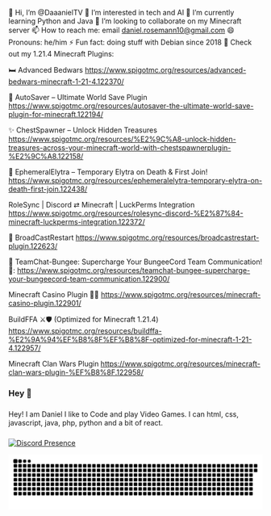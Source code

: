 👋 Hi, I’m @DaaanielTV
👀 I’m interested in tech and AI
🌱 I’m currently learning Python and Java
💞️ I’m looking to collaborate on my Minecraft server
📫 How to reach me: email daniel.rosemann10@gmail.com
😄 Pronouns: he/him
⚡ Fun fact: doing stuff with Debian since 2018
🔗 Check out my 1.21.4 Minecraft Plugins:

🛏️ Advanced Bedwars
https://www.spigotmc.org/resources/advanced-bedwars-minecraft-1-21-4.122370/

💾 AutoSaver – Ultimate World Save Plugin
https://www.spigotmc.org/resources/autosaver-the-ultimate-world-save-plugin-for-minecraft.122194/

✨ ChestSpawner – Unlock Hidden Treasures
https://www.spigotmc.org/resources/%E2%9C%A8-unlock-hidden-treasures-across-your-minecraft-world-with-chestspawnerplugin-%E2%9C%A8.122158/

🦋 EphemeralElytra – Temporary Elytra on Death & First Join!
https://www.spigotmc.org/resources/ephemeralelytra-temporary-elytra-on-death-first-join.122438/

RoleSync | Discord ⇄ Minecraft | LuckPerms Integration
https://www.spigotmc.org/resources/rolesync-discord-%E2%87%84-minecraft-luckperms-integration.122372/

📢 BroadCastRestart
https://www.spigotmc.org/resources/broadcastrestart-plugin.122623/

📢 TeamChat-Bungee: Supercharge Your BungeeCord Team Communication! 🚀: 
https://www.spigotmc.org/resources/teamchat-bungee-supercharge-your-bungeecord-team-communication.122900/

Minecraft Casino Plugin 🎰💸
https://www.spigotmc.org/resources/minecraft-casino-plugin.122901/

BuildFFA ⚔️🛡️ (Optimized for Minecraft 1.21.4)
https://www.spigotmc.org/resources/buildffa-%E2%9A%94%EF%B8%8F%EF%B8%8F-optimized-for-minecraft-1-21-4.122957/

Minecraft Clan Wars Plugin
https://www.spigotmc.org/resources/minecraft-clan-wars-plugin-%EF%B8%8F.122958/


###

<h3 align="left">Hey 👀</h2>

###

<p align="left">Hey! I am Daniel I like to Code and play Video Games. I can html, css, javascript, java, php, python and a bit of react. </p>

###

[![Discord Presence](https://lanyard.cnrad.dev/api/1241397751644950652)](https://discord.com/users/1213567076997009421)

<picture>
  <source media="(prefers-color-scheme: dark)" srcset="https://raw.githubusercontent.com/damianschoenberger/damianschoenberger/output/github-snake-dark.svg" />
  <source media="(prefers-color-scheme: light)" srcset="https://raw.githubusercontent.com/damianschoenberger/damianschoenberger/output/github-snake.svg" />
  <img alt="github-snake" src="https://raw.githubusercontent.com/damianschoenberger/damianschoenberger/output/github-snake.svg" />
</picture>


###
